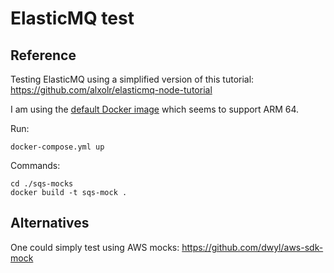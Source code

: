 # ElasticMQ test

## Reference

Testing ElasticMQ using a simplified version of this tutorial: https://github.com/alxolr/elasticmq-node-tutorial

I am using the [default Docker image](https://github.com/softwaremill/elasticmq) which seems to support ARM 64.

Run:
```
docker-compose.yml up
```

Commands:
```
cd ./sqs-mocks
docker build -t sqs-mock .
```

## Alternatives

One could simply test using AWS mocks: https://github.com/dwyl/aws-sdk-mock